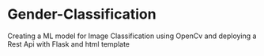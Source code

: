 # Gender-Classification
Creating a ML model for Image Classification using OpenCv and deploying a Rest Api with Flask and html template
